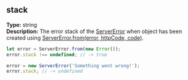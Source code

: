 ## stack

**Type:** string  
**Description:** The error stack of the [ServerError](./) when object has been created using [ServerError.from(error, httpCode, code)](#servererrorfromerror-httpcode-code).

```ts
let error = ServerError.from(new Error());
error.stack !== undefined; // -> true

error = new ServerError('Something went wrong!');
error.stack; // -> undefined
```
